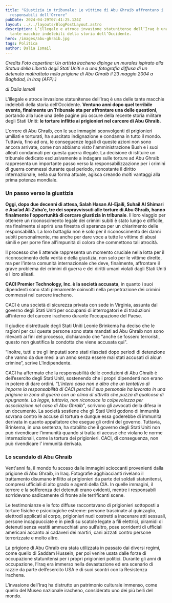```yaml
---
title: "Giustizia in tribunale: Le vittime di Abu Ghraib affrontano i
  responsabili dell'Orrore"
pubDate: 2024-04-29T07:41:25.124Z
layout: ../../layouts/BlogPostLayout.astro
description: L’illegale e atroce invasione statunitense dell’Iraq è una delle
  tante macchie indelebili della storia dell’Occidente.
hero: /images/abu-ghraib.jpg
tags: Politica
author: Dalia Ismail
---
```

*Credits Foto copertina: Un artista iracheno dipinge un murales ispirato alla Statua della Libertà degli Stati Uniti e a una fotografia diffusa di un detenuto maltrattato nella prigione di Abu Ghraib il 23 maggio 2004 a Baghdad, in Iraq (AFP).)*

*di Dalia Ismail*

L’illegale e atroce invasione statunitense dell’Iraq è una delle tante macchie indelebili della storia dell’Occidente. **Ventuno anni dopo quel terribile evento, finalmente un Tribunale sta per affrontare una delle questioni**, portando alla luce una delle pagine più oscure della recente storia militare degli Stati Uniti: **le torture inflitte ai prigionieri nel carcere di Abu Ghraib.**

L'orrore di Abu Ghraib, con le sue immagini sconvolgenti di prigionieri umiliati e torturati, ha suscitato indignazione e condanna in tutto il mondo. Tuttavia, fino ad ora, le conseguenze legali di queste azioni non sono ancora arrivate, come non abbiamo visto l'amministrazione Bush e i suoi alleati condannati per questa guerra illegale. La decisione di istituire un tribunale dedicato esclusivamente a indagare sulle torture ad Abu Ghraib rappresenta un importante passo verso la responsabilizzazione per i crimini di guerra commessi durante quel periodo, nonostante il diritto internazionale, nella sua forma attuale, agisca creando molti vantaggi alla prima potenza mondiale.

### Un passo verso la giustizia

**Oggi, dopo due decenni di attesa, Salah Hasan Al-Ejaili, Suhail Al Shimari e Asa’ad Al-Zuba’e, tre dei sopravvissuti alle torture di Abu Ghraib, hanno finalmente l'opportunità di cercare giustizia in tribunale**. Il loro viaggio per ottenere un riconoscimento legale dei crimini subiti è stato lungo e difficile, ma finalmente si aprirà una finestra di speranza per un chiarimento delle responsabilità. La loro battaglia non è solo per il riconoscimento dei danni subiti personalmente, ma anche per dare voce a tutte le vittime di abusi simili e per porre fine all'impunità di coloro che commettono tali atrocità.

Il processo che li attende rappresenta un momento cruciale nella lotta per il riconoscimento della verità e della giustizia, non solo per le vittime dirette, ma per l'intera comunità internazionale che deve, finalmente, affrontare il grave problema dei crimini di guerra e dei diritti umani violati dagli Stati Uniti e i loro alleati.

**CACI Premier Technology, Inc. è la società accusata**, in quanto i suoi dipendenti sono stati pienamente coinvolti nella perpetrazione dei crimini commessi nel carcere iracheno.

CACI è una società di sicurezza privata con sede in Virginia, assunta dal governo degli Stati Uniti per occuparsi di interrogatori e di traduzioni all’interno del carcere iracheno durante l’occupazione del Paese. 

Il giudice distrettuale degli Stati Uniti Leonie Brinkema ha deciso che le ragioni per cui queste persone sono state mandati ad Abu Ghraib non sono rilevanti ai fini del processo, dichiarando che "anche se fossero terroristi, questo non giustifica la condotta che viene accusata qui".

“Inoltre, tutti e tre gli imputati sono stati rilasciati dopo periodi di detenzione che vanno da due mesi a un anno senza essere mai stati accusati di alcun crimine”, scrive L’Indipendente.

CACI ha affermato che la responsabilità delle condizioni di Abu Ghraib è dell’esercito degli Stati Uniti, sostenendo che i propri dipendenti non erano in potere di dare ordini. *“L’intero caso non è altro che un tentativo di imporre la responsabilità di CACI perché il suo personale ha lavorato in una prigione in zona di guerra con un clima di attività che puzza di qualcosa di ripugnante. La legge, tuttavia, non riconosce la colpevolezza per associazione nel caso di Abu Ghraib”*, scrivono gli avvocati della difesa in un documento. La società sostiene che gli Stati Uniti godono di immunità sovrana contro le accuse di tortura e dunque essa goderebbe di immunità derivata in quanto appaltatore che esegue gli ordini del governo. Tuttavia, Brinkema, in una sentenza, ha stabilito che il governo degli Stati Uniti non può rivendicare l’immunità quando si tratta di accuse che violano le norme internazionali, come la tortura dei prigionieri. CACI, di conseguenza, non può rivendicare l’ immunità derivata.

### Lo scandalo di Abu Ghraib

Vent'anni fa, il mondo fu scosso dalle immagini scioccanti provenienti dalla prigione di Abu Ghraib, in Iraq. Fotografie agghiaccianti rivelano il trattamento disumano inflitto ai prigionieri da parte dei soldati statunitensi, compresi ufficiali di alto grado e agenti della CIA. In quelle immagini, il terrore e la sofferenza dei detenuti erano evidenti, mentre i responsabili sorridevano sadicamente di fronte alle terrificanti scene.

Le testimonianze e le foto diffuse raccontavano di prigionieri sottoposti a torture fisiche e psicologiche estreme: persone trascinate al guinzaglio, elettrodi applicati al corpo, prigionieri nudi costretti a inscenare atti sessuali, persone incappucciate e in piedi su scatole legate a fili elettrici, piramidi di detenuti senza vestiti ammucchiati uno sull’altro, pose sorridenti di ufficiali americani accanto ai cadaveri dei martiri, cani aizzati contro persone terrorizzate e molto altro.

La prigione di Abu Ghraib era stata utilizzata in passato dai diversi regimi, come quello di Saddam Hussein, per poi venire usata dalle forze di occupazione statunitensi per i propri prigionieri politici. Durante gli anni di occupazione, l’Iraq era immerso nella devastazione ed era scenario di razzie da parte dell’esercito USA e di suoi scontri con la Resistenza irachena.

L’invasione dell’Iraq ha distrutto un patrimonio culturale immenso, come quello del Museo nazionale iracheno, considerato uno dei più belli del mondo.